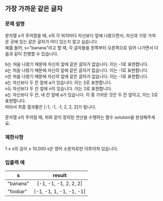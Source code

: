 ## 가장 가까운 같은 글자
### 문제 설명
문자열 s가 주어졌을 때, s의 각 위치마다 자신보다 앞에 나왔으면서, 자신과 가장 가까운 곳에 있는 같은 글자가 어디 있는지 알고 싶습니다.<br>
예를 들어, s="banana"라고 할 때,  각 글자들을 왼쪽부터 오른쪽으로 읽어 나가면서 다음과 같이 진행할 수 있습니다.

b는 처음 나왔기 때문에 자신의 앞에 같은 글자가 없습니다. 이는 -1로 표현합니다.<br>
a는 처음 나왔기 때문에 자신의 앞에 같은 글자가 없습니다. 이는 -1로 표현합니다.<br>
n은 처음 나왔기 때문에 자신의 앞에 같은 글자가 없습니다. 이는 -1로 표현합니다.<br>
a는 자신보다 두 칸 앞에 a가 있습니다. 이는 2로 표현합니다.<br>
n도 자신보다 두 칸 앞에 n이 있습니다. 이는 2로 표현합니다.<br>
a는 자신보다 두 칸, 네 칸 앞에 a가 있습니다. 이 중 가까운 것은 두 칸 앞이고, 이는 2로 표현합니다.<br>
따라서 최종 결과물은 [-1, -1, -1, 2, 2, 2]가 됩니다.<br>

문자열 s이 주어질 때, 위와 같이 정의된 연산을 수행하는 함수 solution을 완성해주세요.<br>
### 제한사항
1 ≤ s의 길이 ≤ 10,000
s은 영어 소문자로만 이루어져 있습니다.

### 입출력 예
| s        |         result          |
|----------|:-----------------------:|
| "banana" |  [-1, -1, -1, 2, 2, 2]  |
| "foobar" | [-1, -1, 1, -1, -1, -1] |

